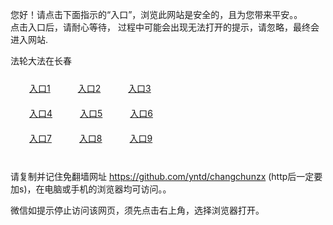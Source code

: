 您好！请点击下面指示的“入口”，浏览此网站是安全的，且为您带来平安。。 <br/>
点击入口后，请耐心等待， 过程中可能会出现无法打开的提示，请忽略，最终会进入网站. </br>

法轮大法在长春<br/>
<div style="padding:10px"><a style="margin:20px" target="_blank" href="https://d1i2flw3ab9u0k.cloudfront.net/2Qpsp?xvvfvgqc" id="ccLink1" rel="nofollow">入口1</a> <a target="_blank" style="margin:20px" href="https://d1ohei5rkawk7d.cloudfront.net/2Qpsp?hyqotqd" id="ccLink2" rel="nofollow">入口2</a> <a style="margin:20px" target="_blank" href="https://d27w34ngkkvuu5.cloudfront.net/2Qpsp?mnhcvopt" id="ccLink3" rel="nofollow">入口3</a></div>

<div style="padding:10px" ><a style="margin:20px" target="_blank" href="https://d1i2flw3ab9u0k.cloudfront.net/2Qpsp?xvvfvgqc" id="ccLink4" rel="nofollow">入口4</a> <a style="margin:20px" href="https://d1ohei5rkawk7d.cloudfront.net/2Qpsp?hyqotqd" target="_blank" id="ccLink5" rel="nofollow">入口5</a> <a style="margin:20px" href="https://d27w34ngkkvuu5.cloudfront.net/2Qpsp?mnhcvopt" target="_blank" id="ccLink6" rel="nofollow">入口6</a></div>

<div style="padding:10px"><a style="margin:20px" target="_blank" href="https://d1i2flw3ab9u0k.cloudfront.net/2Qpsp?xvvfvgqc" id="ccLink7" rel="nofollow">入口7</a> <a style="margin:20px" href="https://d1ohei5rkawk7d.cloudfront.net/2Qpsp?hyqotqd" target="_blank" id="ccLink8" rel="nofollow">入口8</a> <a style="margin:20px" target="_blank" href="https://d27w34ngkkvuu5.cloudfront.net/2Qpsp?mnhcvopt" id="ccLink9" rel="nofollow">入口9</a></div>

<br/>



请复制并记住免翻墙网址 https://github.com/yntd/changchunzx (http后一定要加s)，在电脑或手机的浏览器均可访问。。<br/>

微信如提示停止访问该网页，须先点击右上角，选择浏览器打开。
